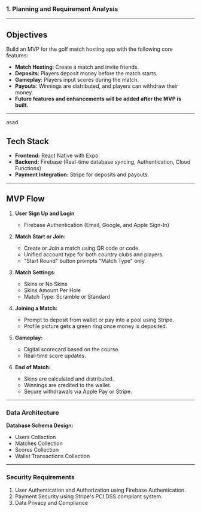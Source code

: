 ### 1. Planning and Requirement Analysis

---

## Objectives
Build an MVP for the golf match hosting app with the following core features:  
- **Match Hosting**: Create a match and invite friends.  
- **Deposits**: Players deposit money before the match starts.  
- **Gameplay**: Players input scores during the match.  
- **Payouts**: Winnings are distributed, and players can withdraw their money.  
- **Future features and enhancements will be added after the MVP is built.**  

---
asad
## Tech Stack  
- **Frontend:** React Native with Expo
- **Backend:** Firebase (Real-time database syncing, Authentication, Cloud Functions)
- **Payment Integration:** Stripe for deposits and payouts.

---

## MVP Flow
1. **User Sign Up and Login**  
   - Firebase Authentication (Email, Google, and Apple Sign-In)  

2. **Match Start or Join:**  
   - Create or Join a match using QR code or code.
   - Unified account type for both country clubs and players.
   - "Start Round" button prompts "Match Type" only.

3. **Match Settings:**
   - Skins or No Skins
   - Skins Amount Per Hole
   - Match Type: Scramble or Standard

4. **Joining a Match:**
   - Prompt to deposit from wallet or pay into a pool using Stripe.
   - Profile picture gets a green ring once money is deposited.

5. **Gameplay:**
   - Digital scorecard based on the course.
   - Real-time score updates.

6. **End of Match:**
   - Skins are calculated and distributed.
   - Winnings are credited to the wallet.
   - Secure withdrawals via Apple Pay or Stripe.

---

### Data Architecture
**Database Schema Design:**
- Users Collection
- Matches Collection
- Scores Collection
- Wallet Transactions Collection

---

### Security Requirements
1. User Authentication and Authorization using Firebase Authentication.
2. Payment Security using Stripe's PCI DSS compliant system.
3. Data Privacy and Compliance

